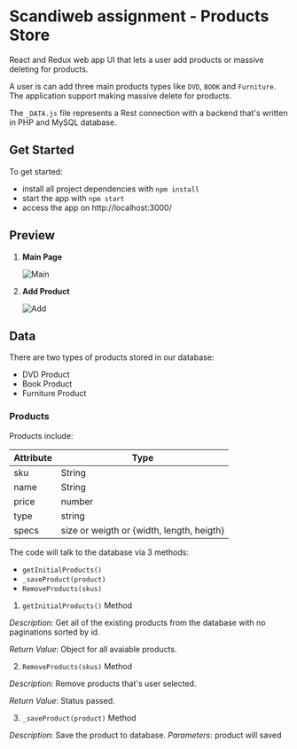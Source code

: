 # Scandiweb assignment -  Products Store

React and Redux web app UI that lets a user add products or massive deleting for products.

A user is can add three main products types like `DVD`, `BOOK` and  `Furniture`. The application support making massive delete for products.

The `_DATA.js` file represents a Rest connection with a backend that's written in PHP and MySQL database.

## Get Started

To get started:

* install all project dependencies with `npm install`
* start the app with `npm start`
* access the app on http://localhost:3000/

## Preview

1. **Main Page** 
   
   <img src="" alt='Main'/>
      
2. **Add Product**

   <img src="" alt='Add' /> 


## Data

There are two types of products stored in our database:

* DVD Product
* Book Product
* Furniture Product

### Products

Products include:

| Attribute    | Type             |
|-----------------|------------------|
| sku                | String           |
| name          | String           |
| price  | number           | 
| type | string |
| specs      | size or weigth or {width, length, heigth}         |

The code will talk to the database via 3 methods:

* `getInitialProducts()`
* `_saveProduct(product)`
* `RemoveProducts(skus)`

1) `getInitialProducts()` Method

*Description*: Get all of the existing products from the database with no paginations sorted by id.

*Return Value*: Object for all avaiable products.

2) `RemoveProducts(skus)` Method

*Description*: Remove products that's user selected.

*Return Value*: Status passed.

3) `_saveProduct(product)` Method

*Description*: Save the product to database.
*Parameters*:  product will saved
